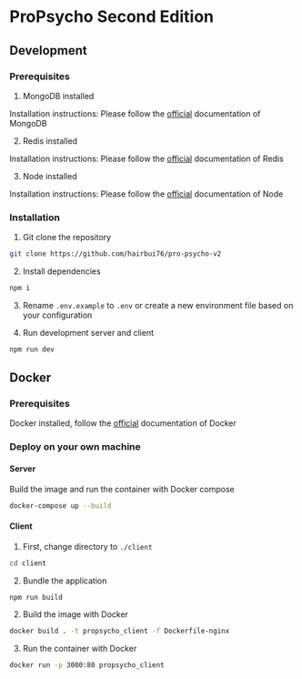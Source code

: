 # ProPsycho Second Edition

## Development

### Prerequisites

1. MongoDB installed

 Installation instructions: Please follow the [official](https://www.mongodb.com/docs/manual/installation/) documentation of MongoDB

2. Redis installed

 Installation instructions: Please follow the [official](https://redis.io/docs/getting-started/installation/) documentation of Redis

3. Node installed

 Installation instructions: Please follow the [official](https://nodejs.org/en/download) documentation of Node

### Installation

1. Git clone the repository

```bash
git clone https://github.com/hairbui76/pro-psycho-v2
```

2. Install dependencies

```bash
npm i
```

3. Rename `.env.example` to `.env` or create a new environment file based on your configuration

4. Run development server and client

```bash
npm run dev
```

## Docker

### Prerequisites

Docker installed, follow the [official](https://docs.docker.com/engine/install/) documentation of Docker

### Deploy on your own machine

#### Server

Build the image and run the container with Docker compose

```bash
docker-compose up --build
```

#### Client

1. First, change directory to `./client`

```bash
cd client
```

2. Bundle the application

```bash
npm run build
```

2. Build the image with Docker

```bash
docker build . -t propsycho_client -f Dockerfile-nginx
```

3. Run the container with Docker

```bash
docker run -p 3000:80 propsycho_client
```
